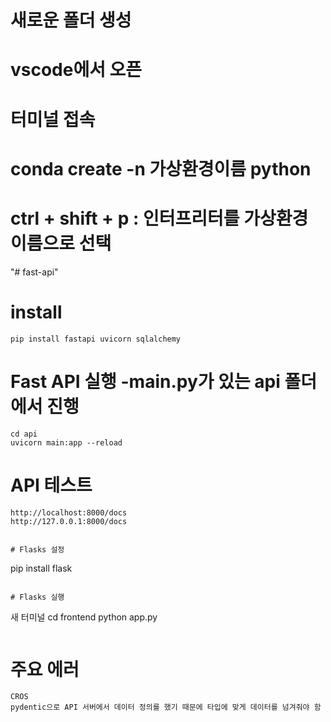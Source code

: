 # 새로운 폴더 생성
# vscode에서 오픈
# 터미널 접속
# conda create -n 가상환경이름 python
# ctrl + shift + p : 인터프리터를 가상환경 이름으로 선택


"# fast-api" 
# install 
```
pip install fastapi uvicorn sqlalchemy
```

# Fast API 실행 -main.py가 있는 api 폴더에서 진행
```
cd api
uvicorn main:app --reload
```

# API 테스트
```
http://localhost:8000/docs
http://127.0.0.1:8000/docs


# Flasks 설정
```
pip install flask
```

# Flasks 실행
```
새 터미널 cd frontend
python app.py
```

```
# 주요 에러
```
CROS
pydentic으로 API 서버에서 데이터 정의를 했기 때문에 타입에 맞게 데이터를 넘겨줘야 함
